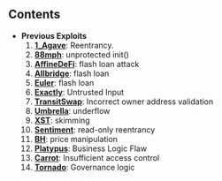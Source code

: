 ## Contents

* **Previous Exploits**
  1. [**1_Agave**](docs/1_Agave.md): Reentrancy.
  2. [**88mph**](docs/88mph.md): unprotected init()
  3. [**AffineDeFi**](docs/AffineDeFi.md): flash loan attack
  4. [**Allbridge**](docs/Allbridge.md): flash loan 
  5. [**Euler**](docs/euler.md): flash loan
  6. [**Exactly**](docs/Exactly.md): Untrusted Input
  7. [**TransitSwap**](docs/TransitSwap.md): Incorrect owner address validation
  8. [**Umbrella**](docs/Umbrella.md): underflow
  9. [**XST**](docs/XST_UNISWAP.md): skimming
  10. [**Sentiment**](docs/Sentiment.md): read-only reentrancy
  11. [**BH**](docs/bh.md): price manipulation
  12. [**Platypus**](docs/platypus.md): Business Logic Flaw
  13. [**Carrot**](docs/Carrot.md): Insufficient access control
  13. [**Tornado**](docs/Tornado.md): Governance logic






